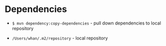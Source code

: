# Dependencies

- `$ mvn dependency:copy-dependencies` - pull down dependencies to local repository

- `/Users/whan/.m2/repository` - local repository
